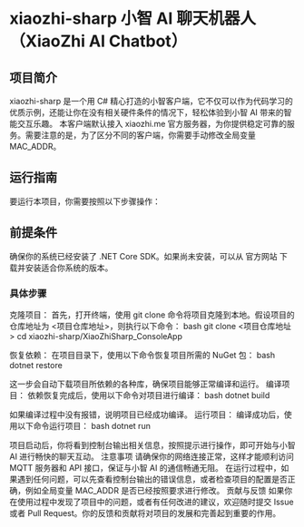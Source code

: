 # xiaozhi-sharp 小智 AI 聊天机器人 （XiaoZhi AI Chatbot）

## 项目简介
xiaozhi-sharp 是一个用 C# 精心打造的小智客户端，它不仅可以作为代码学习的优质示例，还能让你在没有相关硬件条件的情况下，轻松体验到小智 AI 带来的智能交互乐趣。
本客户端默认接入 xiaozhi.me 官方服务器，为你提供稳定可靠的服务。需要注意的是，为了区分不同的客户端，你需要手动修改全局变量 MAC_ADDR。

## 运行指南
要运行本项目，你需要按照以下步骤操作：
## 前提条件
确保你的系统已经安装了 .NET Core SDK。如果尚未安装，可以从 官方网站 下载并安装适合你系统的版本。
### 具体步骤
克隆项目：
首先，打开终端，使用 git clone 命令将项目克隆到本地。假设项目的仓库地址为 <项目仓库地址>，则执行以下命令：
bash
git clone <项目仓库地址>
cd xiaozhi-sharp/XiaoZhiSharp_ConsoleApp

恢复依赖：
在项目目录下，使用以下命令恢复项目所需的 NuGet 包：
bash
dotnet restore

这一步会自动下载项目所依赖的各种库，确保项目能够正常编译和运行。
编译项目：
依赖恢复完成后，使用以下命令对项目进行编译：
bash
dotnet build

如果编译过程中没有报错，说明项目已经成功编译。
运行项目：
编译成功后，使用以下命令运行项目：
bash
dotnet run

项目启动后，你将看到控制台输出相关信息，按照提示进行操作，即可开始与小智 AI 进行畅快的聊天互动。
注意事项
请确保你的网络连接正常，这样才能顺利访问 MQTT 服务器和 API 接口，保证与小智 AI 的通信畅通无阻。
在运行过程中，如果遇到任何问题，可以先查看控制台输出的错误信息，或者检查项目的配置是否正确，例如全局变量 MAC_ADDR 是否已经按照要求进行修改。
贡献与反馈
如果你在使用过程中发现了项目中的问题，或者有任何改进的建议，欢迎随时提交 Issue 或者 Pull Request。你的反馈和贡献将对项目的发展和完善起到重要的作用。
